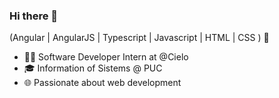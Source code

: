 ### Hi there 👋

(Angular | AngularJS | Typescript | Javascript | HTML | CSS ) 🚀

- 👩‍💻 Software Developer Intern at @Cielo
- 🎓 Information of Sistems @ PUC
- 🌐 Passionate about web development
